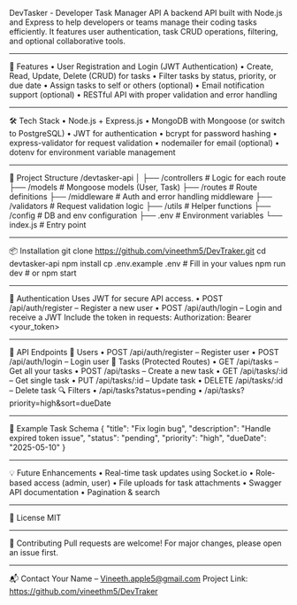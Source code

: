 
DevTasker - Developer Task Manager API
A backend API built with Node.js and Express to help developers or teams manage their coding tasks efficiently. It features user authentication, task CRUD operations, filtering, and optional collaborative tools.
________________________________________
🔧 Features
•	User Registration and Login (JWT Authentication)
•	Create, Read, Update, Delete (CRUD) for tasks
•	Filter tasks by status, priority, or due date
•	Assign tasks to self or others (optional)
•	Email notification support (optional)
•	RESTful API with proper validation and error handling
________________________________________
🛠️ Tech Stack
•	Node.js + Express.js
•	MongoDB with Mongoose (or switch to PostgreSQL)
•	JWT for authentication
•	bcrypt for password hashing
•	express-validator for request validation
•	nodemailer for email (optional)
•	dotenv for environment variable management
________________________________________
📁 Project Structure
/devtasker-api
│
├── /controllers     # Logic for each route
├── /models          # Mongoose models (User, Task)
├── /routes          # Route definitions
├── /middleware      # Auth and error handling middleware
├── /validators      # Request validation logic
├── /utils           # Helper functions
├── /config          # DB and env configuration
├── .env             # Environment variables
└── index.js        # Entry point
________________________________________
📦 Installation
git clone https://github.com/vineethm5/DevTraker.git
cd devtasker-api
npm install
cp .env.example .env # Fill in your values
npm run dev # or npm start
________________________________________
🔐 Authentication
Uses JWT for secure API access.
•	POST /api/auth/register – Register a new user
•	POST /api/auth/login – Login and receive a JWT
Include the token in requests:
Authorization: Bearer <your_token>
________________________________________
📘 API Endpoints
👤 Users
•	POST /api/auth/register – Register user
•	POST /api/auth/login – Login user
📝 Tasks (Protected Routes)
•	GET /api/tasks – Get all your tasks
•	POST /api/tasks – Create a new task
•	GET /api/tasks/:id – Get single task
•	PUT /api/tasks/:id – Update task
•	DELETE /api/tasks/:id – Delete task
🔍 Filters
•	/api/tasks?status=pending
•	/api/tasks?priority=high&sort=dueDate
________________________________________
🧪 Example Task Schema
{
  "title": "Fix login bug",
  "description": "Handle expired token issue",
  "status": "pending",
  "priority": "high",
  "dueDate": "2025-05-10"
}
________________________________________
💡 Future Enhancements
•	Real-time task updates using Socket.io
•	Role-based access (admin, user)
•	File uploads for task attachments
•	Swagger API documentation
•	Pagination & search
________________________________________
📄 License
MIT
________________________________________
🙌 Contributing
Pull requests are welcome! For major changes, please open an issue first.
________________________________________
📬 Contact
Your Name – Vineeth.apple5@gmail.com
Project Link: https://github.com/vineethm5/DevTraker
